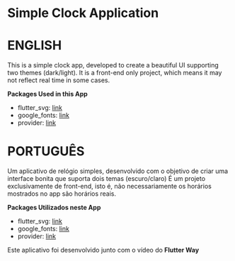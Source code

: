 # Simple Clock Application
# ENGLISH

This is a simple clock app, developed to create a beautiful UI supporting two themes (dark/light).
It is a front-end only project, which means it may not reflect real time in some cases.


**Packages Used in this App**

- flutter_svg: [link](https://pub.dev/packages/flutter_svg)
- google_fonts: [link](https://pub.dev/packages/google_fonts)
- provider: [link](https://pub.dev/packages/provider)

# PORTUGUÊS

Um aplicativo de relógio simples, desenvolvido com o objetivo de criar uma interface bonita que suporta dois temas (escuro/claro)
É um projeto exclusivamente de front-end, isto é, não necessariamente os horários mostrados no app são horários reais.

**Packages Utilizados neste App**

- flutter_svg: [link](https://pub.dev/packages/flutter_svg)
- google_fonts: [link](https://pub.dev/packages/google_fonts)
- provider: [link](https://pub.dev/packages/provider)

Este aplicativo foi desenvolvido junto com o vídeo do **Flutter Way**
